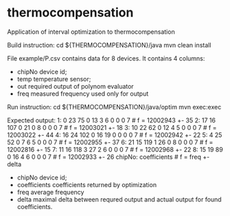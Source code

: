 # thermocompensation
Application of interval optimization to thermocompensation

Build instruction:
cd ${THERMOCOMPENSATION}/java
mvn clean install

File example/P.csv contains data for 8 devices.
It contains 4 columns:
- chipNo    device id;
- temp      temperature sensor;
- out       required output of polynom evaluator
- freq      measured frequency used only for output

Run instruction:
cd ${THERMOCOMPENSATION}/java/optim
mvn exec:exec

Expected output:
1:  0 23 75 0 13 3 6 0 0 0 7 # f = 12002943 +- 35
2:  17 16 107 0 21 0 8 0 0 0 7 # f = 12003021 +- 18
3:  10 22 62 0 12 4 5 0 0 0 7 # f = 12003022 +- 44
4:  16 24 102 0 16 19 0 0 0 0 7 # f = 12002942 +- 22
5:  4 25 52 0 7 6 5 0 0 0 7 # f = 12002955 +- 37
6:  21 15 119 1 26 0 8 0 0 0 7 # f = 12002816 +- 15
7:  11 16 118 3 27 2 6 0 0 0 7 # f = 12002968 +- 22
8:  15 19 89 0 16 4 6 0 0 0 7 # f = 12002933 +- 26
chipNo: coefficients # f = freq +- delta
- chipNo        device id;
- coefficients  coefficients returned by optimization
- freq          average frequency
- delta         maximal delta between requred output and
                actual output for found coefficients.

